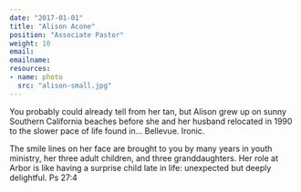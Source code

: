 ```yaml
---
date: "2017-01-01"
title: "Alison Acone"
position: "Associate Pastor"
weight: 10
email:
emailname:
resources:
- name: photo
  src: "alison-small.jpg"
---
```

You probably could already tell from her tan, but Alison grew up on sunny Southern California beaches before she and her husband relocated in 1990 to the slower pace of life found in... Bellevue. Ironic. 

The smile lines on her face are brought to you by many years in youth ministry, her three adult children, and three granddaughters. Her role at Arbor is like having a surprise child late in life: unexpected but deeply delightful. Ps 27:4 
